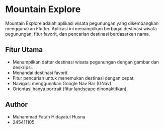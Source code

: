 #  Mountain Explore

Mountain Explore adalah aplikasi wisata pegunungan yang dikembangkan menggunakan Flutter. Aplikasi ini menampilkan berbagai destinasi wisata pegunungan, fitur favorit, dan pencarian destinasi berdasarkan nama.

##  Fitur Utama

-  Menampilkan daftar destinasi wisata pegunungan dengan gambar dan deskripsi.
-  Menandai destinasi favorit.
-  Fitur pencarian untuk menemukan destinasi dengan cepat.
-  Navigasi menggunakan Google Nav Bar (GNav).
-  Orientasi hanya portrait (fitur landscape dinonaktifkan).

##  Author
- Muhammad Fatah Hidayatul Husna
- 245411105

